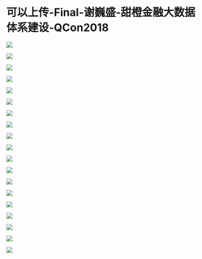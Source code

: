 # 可以上传-Final-谢巍盛-甜橙金融大数据体系建设-QCon2018

![](https://raw.githubusercontent.com/hellojd2018/ms_document/master/Qcon/Qcon_shanghai_2018/images/093718142xKUwSO/201905130937_4.png)


![](https://raw.githubusercontent.com/hellojd2018/ms_document/master/Qcon/Qcon_shanghai_2018/images/093718142xKUwSO/201905130937_5.png)


![](https://raw.githubusercontent.com/hellojd2018/ms_document/master/Qcon/Qcon_shanghai_2018/images/093718142xKUwSO/201905130937_6.png)


![](https://raw.githubusercontent.com/hellojd2018/ms_document/master/Qcon/Qcon_shanghai_2018/images/093718142xKUwSO/201905130937_7.png)


![](https://raw.githubusercontent.com/hellojd2018/ms_document/master/Qcon/Qcon_shanghai_2018/images/093718142xKUwSO/201905130937_8.png)


![](https://raw.githubusercontent.com/hellojd2018/ms_document/master/Qcon/Qcon_shanghai_2018/images/093718142xKUwSO/201905130937_9.png)


![](https://raw.githubusercontent.com/hellojd2018/ms_document/master/Qcon/Qcon_shanghai_2018/images/093718142xKUwSO/201905130937_10.png)


![](https://raw.githubusercontent.com/hellojd2018/ms_document/master/Qcon/Qcon_shanghai_2018/images/093718142xKUwSO/201905130937_11.png)


![](https://raw.githubusercontent.com/hellojd2018/ms_document/master/Qcon/Qcon_shanghai_2018/images/093718142xKUwSO/201905130937_12.png)


![](https://raw.githubusercontent.com/hellojd2018/ms_document/master/Qcon/Qcon_shanghai_2018/images/093718142xKUwSO/201905130937_13.png)


![](https://raw.githubusercontent.com/hellojd2018/ms_document/master/Qcon/Qcon_shanghai_2018/images/093718142xKUwSO/201905130937_14.png)


![](https://raw.githubusercontent.com/hellojd2018/ms_document/master/Qcon/Qcon_shanghai_2018/images/093718142xKUwSO/201905130937_15.png)


![](https://raw.githubusercontent.com/hellojd2018/ms_document/master/Qcon/Qcon_shanghai_2018/images/093718142xKUwSO/201905130937_16.png)


![](https://raw.githubusercontent.com/hellojd2018/ms_document/master/Qcon/Qcon_shanghai_2018/images/093718142xKUwSO/201905130937_17.png)


![](https://raw.githubusercontent.com/hellojd2018/ms_document/master/Qcon/Qcon_shanghai_2018/images/093718142xKUwSO/201905130937_18.png)


![](https://raw.githubusercontent.com/hellojd2018/ms_document/master/Qcon/Qcon_shanghai_2018/images/093718142xKUwSO/201905130937_19.png)


![](https://raw.githubusercontent.com/hellojd2018/ms_document/master/Qcon/Qcon_shanghai_2018/images/093718142xKUwSO/201905130937_20.png)


![](https://raw.githubusercontent.com/hellojd2018/ms_document/master/Qcon/Qcon_shanghai_2018/images/093718142xKUwSO/201905130937_21.png)


![](https://raw.githubusercontent.com/hellojd2018/ms_document/master/Qcon/Qcon_shanghai_2018/images/093718142xKUwSO/201905130937_22.png)


